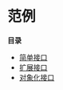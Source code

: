 范例
====

**目录**

-   [简单接口](/internals2/counter/examples/basic.html)
-   [扩展接口](/internals2/counter/examples/extended.html)
-   [对象化接口](/internals2/counter/examples/objective.html)

